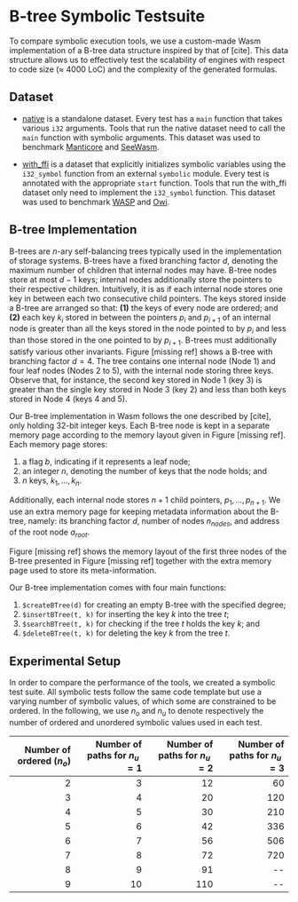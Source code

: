 # B-tree Symbolic Testsuite

To compare symbolic execution tools, we use a custom-made Wasm implementation
of a B-tree data structure inspired by that of [cite].
This data structure allows us to effectively test the scalability of engines
with respect to code size ($\approx$ 4000 LoC) and the complexity of the
generated formulas.

## Dataset

- [native] is a standalone dataset. Every test has a `main` function that
takes various `i32` arguments. Tools that run the native dataset need to
call the `main` function with symbolic arguments.
This dataset was used to benchmark [Manticore] and [SeeWasm].

- [with_ffi] is a dataset that explicitly initializes symbolic variables
using the `i32_symbol` function from an external `symbolic` module.
Every test is annotated with the appropriate `start` function.
Tools that run the with_ffi dataset only need to implement the `i32_symbol` function.
This dataset was used to benchmark [WASP] and [Owi].

## B-tree Implementation

B-trees are $n$-ary self-balancing trees typically used in the implementation
of storage systems. B-trees have a fixed branching factor $d$, denoting the
maximum number of children that internal nodes may have.
B-tree nodes store at most $d{-}1$ keys; internal nodes additionally store
the pointers to their respective children. Intuitively, it is as if each
internal node stores one key in between each two consecutive child pointers.
The keys stored inside a B-tree are arranged so that: **(1)** the keys of
every node are ordered; and **(2)** each key $k_i$ stored in between the
pointers $p_i$ and $p_{i+1}$ of an internal node is greater than all the
keys stored in the node pointed to by $p_i$ and less than those stored in
the one pointed to by $p_{i+1}$. B-trees must additionally satisfy various
other invariants. Figure [missing ref] shows a B-tree with branching factor $d = 4$.
The tree contains one internal node (Node $1$) and four leaf nodes (Nodes $2$
to $5$), with the internal node storing three keys. Observe that, for instance,
the second key stored in Node 1 (key $3$) is greater than the single key
stored in Node 3 (key $2$) and less than both keys stored in Node 4 (keys $4$
and $5$).

Our B-tree implementation in Wasm follows the one described by [cite], only
holding 32-bit integer keys. Each B-tree node is kept in a separate memory
page according to the memory layout given in Figure [missing ref].
Each memory page stores:

1. a flag $b$, indicating if it represents a leaf node;
2. an integer $n$, denoting the number of keys that the node holds; and
3. $n$ keys,  $k_1, \dotsc, k_n$.

Additionally, each internal node stores $n{+}1$ child pointers, $p_1, \dotsc, p_{n{+}1}$.
We use an extra memory page for keeping metadata information about the B-tree,
namely: its branching factor $d$, number of nodes $n_\mathit{nodes}$, and
address of the root node $a_\mathit{root}$.

Figure [missing ref] shows the memory layout of the first three nodes of the
B-tree presented in Figure [missing ref] together with the extra memory page
used to store its meta-information.

Our B-tree implementation comes with four main functions:

1. `$createBTree(d)` for creating an empty B-tree with the specified degree;
2. `$insertBTree(t, k)` for inserting the key $k$ into the tree $t$;
3. `$searchBTree(t, k)` for checking if the tree $t$ holds the key $k$; and
4. `$deleteBTree(t, k)` for deleting the key $k$ from the tree $t$.

## Experimental Setup

In order to compare the performance of the tools, we created a
symbolic test suite. All symbolic tests follow  the same code
template but use a varying number of symbolic values, of which
some are constrained to be ordered. In the following, we use $n_o$
and $n_u$ to denote respectively the number of ordered and unordered
symbolic values used in each test.

| Number of ordered ($n_o$) | Number of paths for $n_u = 1$ | Number of paths for $n_u = 2$ | Number of paths for $n_u = 3$ |
|--------------------------:|------------------------------:|------------------------------:|------------------------------:|
| 2 |  3 |  12 |  60 |
| 3 |  4 |  20 | 120 |
| 4 |  5 |  30 | 210 |
| 5 |  6 |  42 | 336 |
| 6 |  7 |  56 | 506 |
| 7 |  8 |  72 | 720 |
| 8 |  9 |  91 |  -- |
| 9 | 10 | 110 |  -- |

[native]: ./native
[with_ffi]: ./with_ffi
[Manticore]: https://github.com/trailofbits/manticore
[SeeWasm]: https://github.com/PKU-ASAL/SeeWasm
[WASP]: https://github.com/formalsec/wasp
[Owi]: https://github.com/OCamlPro/owi
